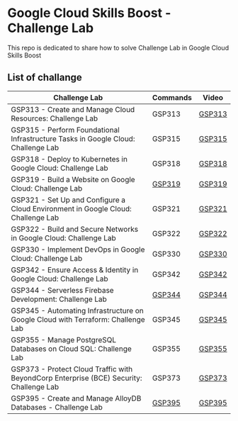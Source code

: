 
# Google Cloud Skills Boost - Challenge Lab

This repo is dedicated to share how to solve Challenge Lab in Google Cloud Skills Boost


## List of challange

| Challenge Lab                                                                           | Commands                     | Video                                  |
| --------------------------------------------------------------------------------------- | ---------------------------- | -------------------------------------- |
| GSP313 - Create and Manage Cloud Resources: Challenge Lab                               | GSP313                       | [GSP313](https://youtu.be/zv25HHm8kmA) |
| GSP315 - Perform Foundational Infrastructure Tasks in Google Cloud: Challenge Lab       | GSP315                       | [GSP315](https://youtu.be/Kz1hAcN9Fak) |
| GSP318 - Deploy to Kubernetes in Google Cloud: Challenge Lab                            | GSP318                       | [GSP318](https://youtu.be/wPOufQeHX9c) |
| GSP319 - Build a Website on Google Cloud: Challenge Lab                                 | [GSP319](Commands/GSP319.md) | [GSP319](https://youtu.be/XgU0zYh0RqY) |
| GSP321 - Set Up and Configure a Cloud Environment in Google Cloud: Challenge Lab        | GSP321                       | [GSP321](https://youtu.be/wK_nFmHSsFc) |
| GSP322 - Build and Secure Networks in Google Cloud: Challenge Lab                       | GSP322                       | [GSP322](https://youtu.be/VbwP_kUQtOs) |
| GSP330 - Implement DevOps in Google Cloud: Challenge Lab                                | GSP330                       | [GSP330](https://youtu.be/zrQjH22czUs) |
| GSP342 - Ensure Access & Identity in Google Cloud: Challenge Lab                        | GSP342                       | [GSP342](https://youtu.be/RJrRDUb2Ppw) |
| GSP344 - Serverless Firebase Development: Challenge Lab                                 | [GSP344](Commands/GSP344.md) | [GSP344](https://youtu.be/BI5HuE-nZls) |
| GSP345 - Automating Infrastructure on Google Cloud with Terraform: Challenge Lab        | GSP345                       | [GSP345](https://youtu.be/XyZj2q0UDUo) |
| GSP355 - Manage PostgreSQL Databases on Cloud SQL: Challenge Lab                        | GSP355                       | [GSP355](https://youtu.be/3ygc1eWcdVo) |
| GSP373 - Protect Cloud Traffic with BeyondCorp Enterprise (BCE) Security: Challenge Lab | GSP373                       | [GSP373](https://youtu.be/S_juzMQvkks) |
| GSP395 - Create and Manage AlloyDB Databases - Challenge Lab                            | [GSP395](Commands/GSP395.md) | [GSP395](https://youtu.be/VTR3Bd41www) |